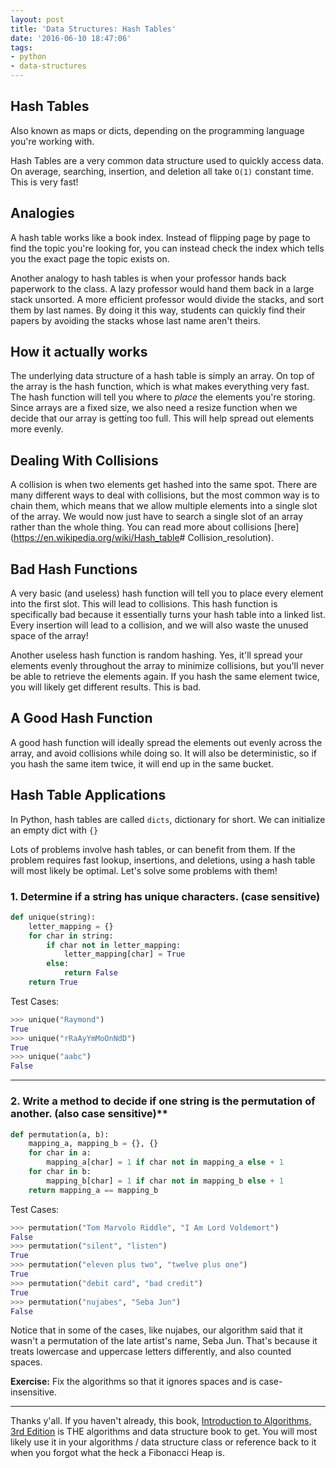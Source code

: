 ```yaml
---
layout: post
title: 'Data Structures: Hash Tables'
date: '2016-06-10 18:47:06'
tags:
- python
- data-structures
---
```


## Hash Tables

Also known as maps or dicts, depending on the programming language you're working with.

Hash Tables are a very common data structure used to quickly access data. On average, searching, insertion, and deletion all take `O(1)` constant time. This is very fast!

## Analogies

A hash table works like a book index. Instead of flipping page by page to find the topic you're looking for, you can instead check the index which tells you the exact page the topic exists on.

Another analogy to hash tables is when your professor hands back paperwork to the class. A lazy professor would hand them back in a large stack unsorted. A more efficient professor would divide the stacks, and sort them by last names. By doing it this way, students can quickly find their papers by avoiding the stacks whose last name aren't theirs.

## How it actually works

The underlying data structure of a hash table is simply an array. On top of the array is the hash function, which is what makes everything very fast. The hash function will tell you where to *place* the elements you're storing. Since arrays are a fixed size, we also need a resize function when we decide that our array is getting too full. This will help spread out elements more evenly.

## Dealing With Collisions

A collision is when two elements get hashed into the same spot. There are many different ways to deal with collisions, but the most common way is to chain them, which means that we allow multiple elements into a single slot of the array. We would now just have to search a single slot of an array rather than the whole thing. You can read more about collisions [here](<https://en.wikipedia.org/wiki/Hash_table># Collision_resolution).

## Bad Hash Functions

A very basic (and useless) hash function will tell you to place every element into the first slot. This will lead to collisions. This hash function is specifically bad because it essentially turns your hash table into a linked list. Every insertion will lead to a collision, and we will also waste the unused space of the array!

Another useless hash function is random hashing. Yes, it'll spread your elements evenly throughout the array to minimize collisions, but you'll never be able to retrieve the elements again. If you hash the same element twice, you will likely get different results. This is bad.

## A Good Hash Function

A good hash function will ideally spread the elements out evenly across the array, and avoid collisions while doing so. It will also be deterministic, so if you hash the same item twice, it will end up in the same bucket.

## Hash Table Applications

In Python, hash tables are called `dicts`, dictionary for short. We can initialize an empty dict with `{}`

Lots of problems involve hash tables, or can benefit from them. If the problem requires fast lookup, insertions, and deletions, using a hash table will most likely be optimal. Let's solve some problems with them!

### 1. Determine if a string has unique characters. (case sensitive)

```python
def unique(string):
    letter_mapping = {}
    for char in string:
        if char not in letter_mapping:
            letter_mapping[char] = True
        else:
            return False
    return True
```

Test Cases:

```python
>>> unique("Raymond")
True
>>> unique("rRaAyYmMoOnNdD")
True
>>> unique("aabc")
False

```

---

### 2. Write a method to decide if one string is the permutation of another. (also case sensitive)**

```python
def permutation(a, b):
    mapping_a, mapping_b = {}, {}
    for char in a:
        mapping_a[char] = 1 if char not in mapping_a else + 1
    for char in b:
        mapping_b[char] = 1 if char not in mapping_b else + 1
    return mapping_a == mapping_b
```

Test Cases:

```python
>>> permutation("Tom Marvolo Riddle", "I Am Lord Voldemort")
False
>>> permutation("silent", "listen")
True
>>> permutation("eleven plus two", "twelve plus one")
True
>>> permutation("debit card", "bad credit")
True
>>> permutation("nujabes", "Seba Jun")
False
```

Notice that in some of the cases, like nujabes, our algorithm said that it wasn't a permutation of the late artist's name, Seba Jun. That's because it treats lowercase and uppercase letters differently, and also counted spaces.

**Exercise:** Fix the algorithms so that it ignores spaces and is case-insensitive.

---

Thanks y'all. If you haven't already, this book, [Introduction to Algorithms, 3rd Edition](https://www.amazon.com/gp/product/0262033844/ref=as_li_tl?ie=UTF8&camp=1789&creative=9325&creativeASIN=0262033844&linkCode=as2&tag=raymondtaught-20&linkId=652d94806b687ba3079503b820cbc461) is THE algorithms and data structure book to get. You will most likely use it in your algorithms / data structure class or reference back to it when you forgot what the heck a Fibonacci Heap is.
